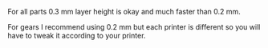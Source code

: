 For all parts 0.3 mm layer height is okay and much faster than 0.2 mm.

For gears I recommend using 0.2 mm but each printer is different so you will have to tweak it according to your printer.